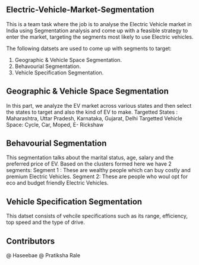 ## Electric-Vehicle-Market-Segmentation

This is a team task where the job is to analyse the Electric Vehicle market in India using Segmentation analysis and come up with a feasible strategy to enter the market, targeting the segments most likely to use Electric vehicles. 

The following datsets are used to come up with segments to target:
1. Geographic & Vehicle Space Segmentation.
2. Behavourial Segmentation.
3. Vehicle Specification Segmentation.

##  Geographic & Vehicle Space Segmentation

In this part, we analyze the EV market across various states and then select the states to target and also the kind of EV to make.
Targetted States : Maharashtra, Uttar Pradesh, Karnataka, Gujarat, Delhi
Targetted Vehicle Space: Cycle, Car, Moped, E- Rickshaw

## Behavourial Segmentation

This segmentation talks about the marital status, age, salary and the preferred price of EV. Based on the clusters formed here we have 2 segments:
Segment 1 : These are wealthy people which can buy costly and premium Electric Vehicles.
Segment 2: These are people who woul opt for eco and budget friendly Electric Vehicles.

## Vehicle Specification Segmentation

This datset consists of vehcile specifications such as its range, efficiency, top speed and the type of drive. 

## Contributors 
@ Haseebae
@ Pratiksha Rale
